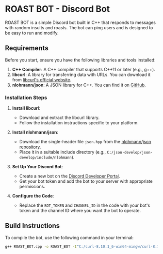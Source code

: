 # ROAST BOT - Discord Bot

ROAST BOT is a simple Discord bot built in C++ that responds to messages with random insults and roasts. The bot can ping users and is designed to be easy to run and modify.

## Requirements

Before you start, ensure you have the following libraries and tools installed:

1. **C++ Compiler**: A C++ compiler that supports C++11 or later (e.g., g++).
2. **libcurl**: A library for transferring data with URLs. You can download it from [libcurl's official website](https://curl.se/libcurl/).
3. **nlohmann/json**: A JSON library for C++. You can find it on [GitHub](https://github.com/nlohmann/json).

### Installation Steps

1. **Install libcurl**:
   - Download and extract the libcurl library.
   - Follow the installation instructions specific to your platform.

2. **Install nlohmann/json**:
   - Download the single-header file `json.hpp` from the [nlohmann/json repository](https://github.com/nlohmann/json).
   - Place it in a suitable include directory (e.g., `C:/json-develop/json-develop/include/nlohmann`).

3. **Set Up Your Discord Bot**:
   - Create a new bot on the [Discord Developer Portal](https://discord.com/developers/applications).
   - Get your bot token and add the bot to your server with appropriate permissions.

4. **Configure the Code**:
   - Replace the `BOT_TOKEN` and `CHANNEL_ID` in the code with your bot's token and the channel ID where you want the bot to operate.

## Build Instructions

To compile the bot, use the following command in your terminal:

```bash
g++ ROAST_BOT.cpp -o ROAST_BOT -I"C:/curl-8.10.1_6-win64-mingw/curl-8.10.1_6-win64-mingw/include" -L"C:/curl-8.10.1_6-win64-mingw/curl-8-10.1_6-win64-mingw/lib" -lcurl -I"C:/json-develop/json-develop/include" -I"C:/json-develop/json-develop/include/nlohmann"
